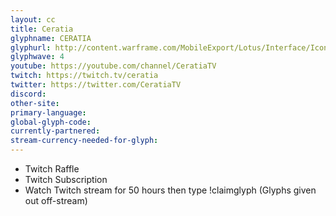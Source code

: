 ```yaml
---
layout: cc
title: Ceratia
glyphname: CERATIA
glyphurl: http://content.warframe.com/MobileExport/Lotus/Interface/Icons/Player/ContentCreators/Ceratia.png
glyphwave: 4
youtube: https://youtube.com/channel/CeratiaTV
twitch: https://twitch.tv/ceratia
twitter: https://twitter.com/CeratiaTV
discord: 
other-site: 
primary-language: 
global-glyph-code: 
currently-partnered: 
stream-currency-needed-for-glyph: 
---
```

* Twitch Raffle
* Twitch Subscription
* Watch Twitch stream for 50 hours then type !claimglyph (Glyphs given out off-stream)
